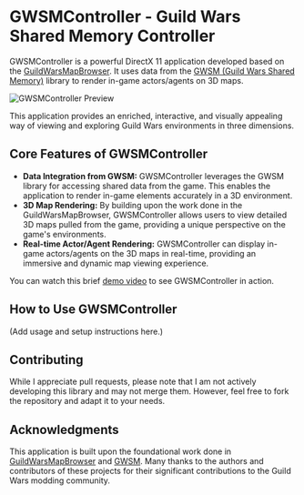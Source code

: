 # GWSMController - Guild Wars Shared Memory Controller

GWSMController is a powerful DirectX 11 application developed based on the [GuildWarsMapBrowser](https://github.com/Jonathan-Greve/GuildWarsMapBrowser). It uses data from the [GWSM (Guild Wars Shared Memory)](https://github.com/yourUsername/GWSM) library to render in-game actors/agents on 3D maps.

![GWSMController Preview](images/preview0.png)

This application provides an enriched, interactive, and visually appealing way of viewing and exploring Guild Wars environments in three dimensions.

## Core Features of GWSMController

- **Data Integration from GWSM:** GWSMController leverages the GWSM library for accessing shared data from the game. This enables the application to render in-game elements accurately in a 3D environment.
- **3D Map Rendering:** By building upon the work done in the GuildWarsMapBrowser, GWSMController allows users to view detailed 3D maps pulled from the game, providing a unique perspective on the game's environments.
- **Real-time Actor/Agent Rendering:** GWSMController can display in-game actors/agents on the 3D maps in real-time, providing an immersive and dynamic map viewing experience.

You can watch this brief [demo video](https://www.youtube.com/watch?v=iyrrJm9KUsM) to see GWSMController in action.

## How to Use GWSMController

(Add usage and setup instructions here.)

## Contributing

While I appreciate pull requests, please note that I am not actively developing this library and may not merge them. However, feel free to fork the repository and adapt it to your needs.

## Acknowledgments

This application is built upon the foundational work done in [GuildWarsMapBrowser](https://github.com/Jonathan-Greve/GuildWarsMapBrowser) and [GWSM](https://github.com/yourUsername/GWSM). Many thanks to the authors and contributors of these projects for their significant contributions to the Guild Wars modding community.
